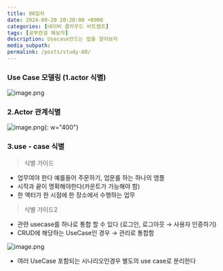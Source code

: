 ```yaml
---
title: 80일차
date: 2024-09-20 20:28:00 +0900
categories: [네이버 클라우드 비트캠프]
tags: [공부란걸 해보자]
description: Usecase만드는 법을 알아보자
media_subpath:
permalink: /posts/study-80/
---
```


### Use Case 모델링 (1.actor 식별)

![image.png](/assets/img/0920/image.png)

### 2.Actor 관계식별

![image.png](/assets/img/0920/image2.png){: w="400"}

### 3.use - case 식별

> 식별 가이드

- 업무여야 한다 예를들어 주문하기, 업문를 하는 하나의 앰플
- 시작과 끝이 명확해야한다(카운트가 가능해야 함)
- 한 액터가 한 시점에 한 장소에서 수행하는 업무

> 식별 가이드2

- 관련 usecase를 하나로 통합 할 수 있다 (로그인, 로그아웃 → 사용자 인증하기)
- CRUD에 해당하는 UseCase인 경우 → 관리로 통합함

![image.png](/assets/img/0920/image3.png)

- 여러 UseCase 포함되는 시나리오인경우 별도의 use case로 분리한다
